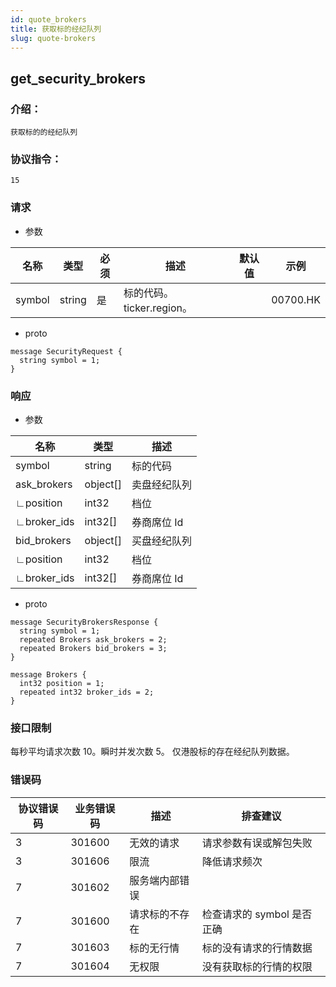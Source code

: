 ```yaml
---
id: quote_brokers
title: 获取标的经纪队列
slug: quote-brokers
---
```


## get_security_brokers

### 介绍：
    获取标的的经纪队列
### 协议指令：
    15
### 请求
* 参数

| 名称 | 类型   | 必须  | 描述      |  默认值  |  示例   |
|-------|-------|-----|---------|-----|----|
| symbol | string   | 是  | 标的代码。ticker.region。  | | 00700.HK|

* proto
```
message SecurityRequest {
  string symbol = 1;
}
```
### 响应
* 参数

| 名称 | 类型   | 描述  | 
|-------|-------|-----|
|symbol|string| 标的代码 |
|ask_brokers|object[]| 卖盘经纪队列 |
|∟position|int32| 档位 |
|∟broker_ids|int32[]| 券商席位 Id|
|bid_brokers|object[]| 买盘经纪队列 |
|∟position|int32| 档位 |
|∟broker_ids|int32[]| 券商席位 Id|

* proto
```
message SecurityBrokersResponse {
  string symbol = 1;
  repeated Brokers ask_brokers = 2;
  repeated Brokers bid_brokers = 3;
}

message Brokers {
  int32 position = 1;
  repeated int32 broker_ids = 2;
}
```
### 接口限制
每秒平均请求次数 10。瞬时并发次数 5。
仅港股标的存在经纪队列数据。

### 错误码

| 协议错误码 | 业务错误码   | 描述  | 排查建议 |
|-------|-------|-----|----|
|3 | 301600| 无效的请求 | 请求参数有误或解包失败 |
|3 | 301606| 限流 | 降低请求频次 |
|7 | 301602| 服务端内部错误 ||
|7 | 301600| 请求标的不存在 | 检查请求的 symbol 是否正确 |
|7 | 301603| 标的无行情 | 标的没有请求的行情数据 |
|7 | 301604| 无权限 | 没有获取标的行情的权限 |


